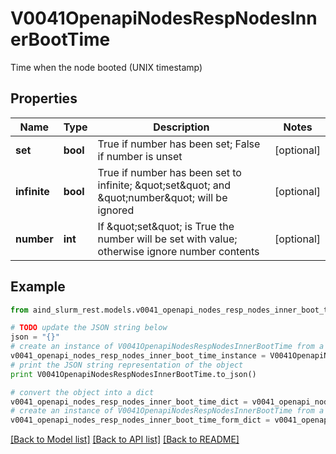 # V0041OpenapiNodesRespNodesInnerBootTime

Time when the node booted (UNIX timestamp)

## Properties

Name | Type | Description | Notes
------------ | ------------- | ------------- | -------------
**set** | **bool** | True if number has been set; False if number is unset | [optional] 
**infinite** | **bool** | True if number has been set to infinite; \&quot;set\&quot; and \&quot;number\&quot; will be ignored | [optional] 
**number** | **int** | If \&quot;set\&quot; is True the number will be set with value; otherwise ignore number contents | [optional] 

## Example

```python
from aind_slurm_rest.models.v0041_openapi_nodes_resp_nodes_inner_boot_time import V0041OpenapiNodesRespNodesInnerBootTime

# TODO update the JSON string below
json = "{}"
# create an instance of V0041OpenapiNodesRespNodesInnerBootTime from a JSON string
v0041_openapi_nodes_resp_nodes_inner_boot_time_instance = V0041OpenapiNodesRespNodesInnerBootTime.from_json(json)
# print the JSON string representation of the object
print V0041OpenapiNodesRespNodesInnerBootTime.to_json()

# convert the object into a dict
v0041_openapi_nodes_resp_nodes_inner_boot_time_dict = v0041_openapi_nodes_resp_nodes_inner_boot_time_instance.to_dict()
# create an instance of V0041OpenapiNodesRespNodesInnerBootTime from a dict
v0041_openapi_nodes_resp_nodes_inner_boot_time_form_dict = v0041_openapi_nodes_resp_nodes_inner_boot_time.from_dict(v0041_openapi_nodes_resp_nodes_inner_boot_time_dict)
```
[[Back to Model list]](../README.md#documentation-for-models) [[Back to API list]](../README.md#documentation-for-api-endpoints) [[Back to README]](../README.md)


